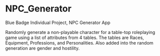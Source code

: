 # NPC_Generator
Blue Badge Individual Project, NPC Generator App

Randomly generate a non-playable character for a table-top roleplaying game using a list of attributes from 4 tables.  The tables are Races, Equipment, Professions, and Personalities.  Also added into the random generation are gender and hostility.
